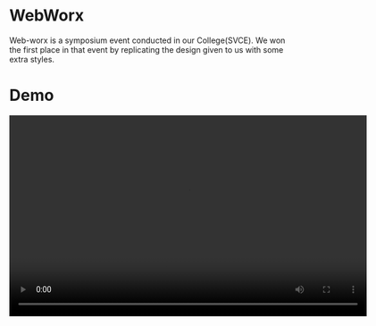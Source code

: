 # WebWorx
<p>Web-worx is a symposium event conducted in our College(SVCE). We won the first place in that event by replicating the design given to us with some extra styles.</p>

<h1>Demo</h1>
<video width="640" height="360" controls>
  <source src="./WebWorx.mp4" type="video/mp4">
  Your browser does not support the video tag.
</video>
